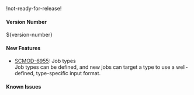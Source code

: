 !not-ready-for-release!

#### Version Number
${version-number}

#### New Features

- [SCMOD-6955](https://portal.digitalsafe.net/browse/SCMOD-6955): Job types  
       Job types can be defined, and new jobs can target a type to use a well-defined, type-specific input format.

#### Known Issues
